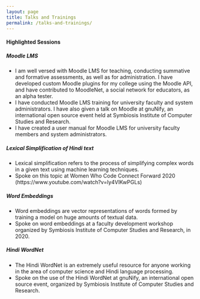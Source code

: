 ```yaml
---
layout: page
title: Talks and Trainings
permalink: /talks-and-trainings/
---
```


<h4>Highlighted Sessions</h4>

<h5>Moodle LMS</h5>
<ul>
<li>I am well versed with Moodle LMS for teaching,
 conducting summative and formative assessments, 
 as well as for administration. I have developed 
 custom Moodle plugins for my college using 
 the Moodle API, and have contributed to MoodleNet, 
 a social network for educators, as an alpha tester.
</li>
<li> I have conducted Moodle LMS training for university faculty 
and system administrators. I have also given a talk on Moodle at gnuNify, an international open source event held at Symbiosis Institute of Computer Studies and Research.</li>
<li> I have created a user manual for Moodle LMS for 
university faculty members and system administrators.</li>
</ul>

<h5>Lexical Simplification of Hindi text</h5>
<ul>
<li> Lexical simplification refers to the process of 
simplifying complex words in a given text using machine 
learning techniques.
</li>
<li> Spoke on this topic at Women Who Code Connect Forward 2020 (https://www.youtube.com/watch?v=ly4VlKwPGLs)
</li>
</ul>

<h5>Word Embeddings</h5>
<ul>
<li>Word embeddings are vector representations of words formed by training a model on huge amounts of textual data.
</li>
<li>
Spoke on word embeddings at a faculty development workshop organized by Symbiosis Institute of Computer Studies and Research, in 2020.
</li>
</ul>

<h5>Hindi WordNet</h5>
<ul>
<li>The Hindi WordNet is an extremely useful resource for anyone working in the area of computer science and Hindi language processing.
</li>
<li>
Spoke on the use of the Hindi WordNet at gnuNify, an international open source event, organized by Symbiosis Institute of Computer Studies and Research.
</li>
</ul>
